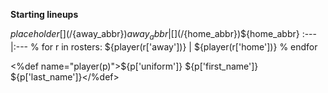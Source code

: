 **Starting lineups**

${placeholder}
[](/${away_abbr})${away_abbr} | [](/${home_abbr})${home_abbr}
:---|:---
% for r in rosters:
${player(r['away'])} | ${player(r['home'])}
% endfor

<%def name="player(p)">${p['uniform']} ${p['first_name']} ${p['last_name']}</%def>